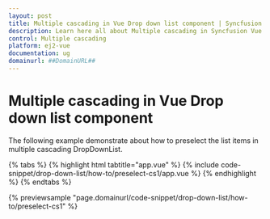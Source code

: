 ```yaml
---
layout: post
title: Multiple cascading in Vue Drop down list component | Syncfusion
description: Learn here all about Multiple cascading in Syncfusion Vue Drop down list component of Syncfusion Essential JS 2 and more.
control: Multiple cascading 
platform: ej2-vue
documentation: ug
domainurl: ##DomainURL##
---
```


# Multiple cascading in Vue Drop down list component

The following example demonstrate about how to preselect the list items in multiple cascading DropDownList.

{% tabs %}
{% highlight html tabtitle="app.vue" %}
{% include code-snippet/drop-down-list/how-to/preselect-cs1/app.vue %}
{% endhighlight %}
{% endtabs %}
        
{% previewsample "page.domainurl/code-snippet/drop-down-list/how-to/preselect-cs1" %}
